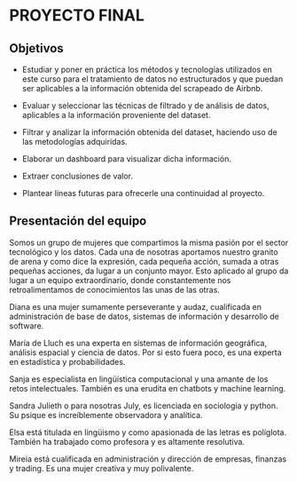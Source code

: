 # PROYECTO FINAL 


## Objetivos


- Estudiar y poner en práctica los métodos y tecnologías utilizados en este curso para el tratamiento de datos no estructurados y que puedan ser aplicables a la información obtenida del scrapeado de Airbnb.

- Evaluar y seleccionar las técnicas de filtrado y de análisis de datos, aplicables a la
información proveniente del dataset.

- Filtrar y analizar la información obtenida del dataset, haciendo uso de las metodologías adquiridas.

- Elaborar un dashboard para visualizar dicha información.

- Extraer conclusiones de valor.

- Plantear líneas futuras para ofrecerle una continuidad al proyecto.

## Presentación del equipo 

Somos un grupo de mujeres que compartimos la misma pasión por el sector tecnológico y los datos. Cada una de nosotras aportamos nuestro granito de arena y como dice la expresión, cada pequeña acción, sumada a otras pequeñas acciones, da lugar a un conjunto mayor. Esto aplicado al grupo da lugar a un equipo extraordinario, donde constantemente nos retroalimentamos de conocimientos las unas de las otras.

Diana es una mujer sumamente perseverante y audaz, cualificada en administración de base de datos, sistemas de información y desarrollo de software.

María de Lluch es una experta en sistemas de información geográfica, análisis espacial y ciencia de datos. Por si esto fuera poco, es una experta en estadística y probabilidades.

Sanja es especialista en lingüística computacional y una amante de los retos intelectuales. También es una erudita en chatbots y machine learning.

Sandra Julieth o para nosotras July, es licenciada en sociología y python. Su psique es increíblemente observadora y analítica.

Elsa está titulada en lingüismo y como apasionada de las letras es políglota. También ha trabajado como profesora y es altamente resolutiva.

Mireia está cualificada en administración y dirección de empresas, finanzas y trading. Es una mujer creativa y muy polivalente.
